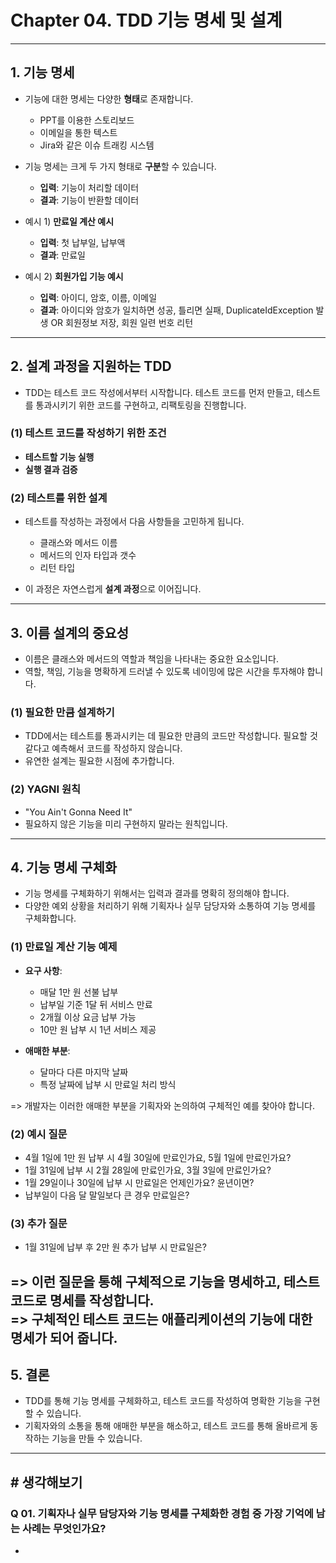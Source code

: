 # Chapter 04. TDD 기능 명세 및 설계

---
## 1. 기능 명세
- 기능에 대한 명세는 다양한 **형태**로 존재합니다.
  - PPT를 이용한 스토리보드
  - 이메일을 통한 텍스트
  - Jira와 같은 이슈 트래킹 시스템   

    
- 기능 명세는 크게 두 가지 형태로 **구분**할 수 있습니다.
  - **입력**: 기능이 처리할 데이터
  - **결과**: 기능이 반환할 데이터 


- 예시 1) **만료일 계산 예시**
  - **입력**: 첫 납부일, 납부액
  - **결과**: 만료일


- 예시 2) **회원가입 기능 예시**
  - **입력**: 아이디, 암호, 이름, 이메일
  - **결과**: 아이디와 암호가 일치하면 성공, 틀리면 실패, DuplicateIdException 발생 OR 회원정보 저장, 회원 일련 번호 리턴
---
## 2. 설계 과정을 지원하는 TDD 
- TDD는 테스트 코드 작성에서부터 시작합니다. 테스트 코드를 먼저 만들고, 테스트를 통과시키기 위한 코드를 구현하고, 리팩토링을 진행합니다.

### (1) 테스트 코드를 작성하기 위한 조건
- **테스트할 기능 실행**
- **실행 결과 검증**


### (2) 테스트를 위한 설계
- 테스트를 작성하는 과정에서 다음 사항들을 고민하게 됩니다.
  - 클래스와 메서드 이름
  - 메서드의 인자 타입과 갯수
  - 리턴 타입

- 이 과정은 자연스럽게 **설계 과정**으로 이어집니다.
---
## 3. 이름 설계의 중요성
- 이름은 클래스와 메서드의 역할과 책임을 나타내는 중요한 요소입니다. 
- 역할, 책임, 기능을 명확하게 드러낼 수 있도록 네이밍에 많은 시간을 투자해야 합니다.

### (1) 필요한 만큼 설계하기
- TDD에서는 테스트를 통과시키는 데 필요한 만큼의 코드만 작성합니다. 필요할 것 같다고 예측해서 코드를 작성하지 않습니다. 
- 유연한 설계는 필요한 시점에 추가합니다.

### (2) YAGNI 원칙
- "You Ain't Gonna Need It" 
- 필요하지 않은 기능을 미리 구현하지 말라는 원칙입니다. 
---
## 4. 기능 명세 구체화
- 기능 명세를 구체화하기 위해서는 입력과 결과를 명확히 정의해야 합니다. 
- 다양한 예외 상황을 처리하기 위해 기획자나 실무 담당자와 소통하여 기능 명세를 구체화합니다.

### (1) 만료일 계산 기능 예제
- **요구 사항**:
    - 매달 1만 원 선불 납부
    - 납부일 기준 1달 뒤 서비스 만료
    - 2개월 이상 요금 납부 가능
    - 10만 원 납부 시 1년 서비스 제공

- **애매한 부분**:
    - 달마다 다른 마지막 날짜
    - 특정 날짜에 납부 시 만료일 처리 방식

=> 개발자는 이러한 애매한 부분을 기획자와 논의하여 구체적인 예를 찾아야 합니다.

### (2) 예시 질문
- 4월 1일에 1만 원 납부 시 4월 30일에 만료인가요, 5월 1일에 만료인가요?
- 1월 31일에 납부 시 2월 28일에 만료인가요, 3월 3일에 만료인가요?
- 1월 29일이나 30일에 납부 시 만료일은 언제인가요? 윤년이면?
- 납부일이 다음 달 말일보다 큰 경우 만료일은?

### (3) 추가 질문
- 1월 31일에 납부 후 2만 원 추가 납부 시 만료일은?   


=> 이런 질문을 통해 구체적으로 기능을 명세하고, 테스트 코드로 명세를 작성합니다.  
=> 구체적인 테스트 코드는 애플리케이션의 기능에 대한 명세가 되어 줍니다.
---
## 5. 결론
- TDD를 통해 기능 명세를 구체화하고, 테스트 코드를 작성하여 명확한 기능을 구현할 수 있습니다. 
- 기획자와의 소통을 통해 애매한 부분을 해소하고, 테스트 코드를 통해 올바르게 동작하는 기능을 만들 수 있습니다.
---
## # 생각해보기
### Q 01. 기획자나 실무 담당자와 기능 명세를 구체화한 경험 중 가장 기억에 남는 사례는 무엇인가요?

- 